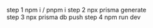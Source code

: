 step 1 npm i / pnpm i 
step 2 npx prisma generate                                          
step 3 npx prisma db push
step 4 npm run dev

